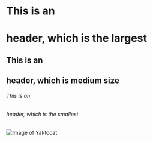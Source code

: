 # This is an <h1> header, which is the largest
## This is an <h2> header, which is medium size
###### This is an <h6> header, which is the smallest
![Image of Yaktocat](https://octodex.github.com/images/yaktocat.png)
